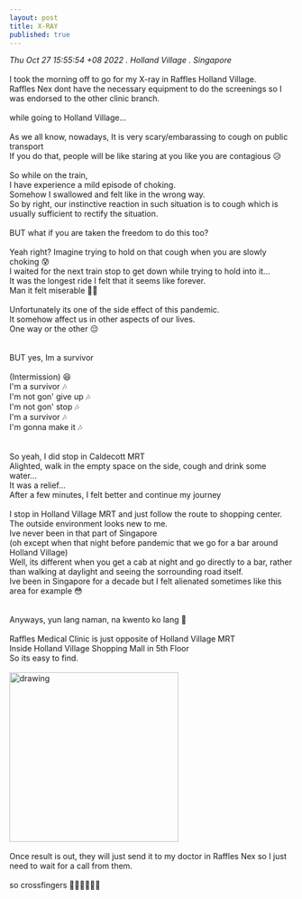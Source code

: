 ```yaml
---
layout: post
title: X-RAY
published: true
---
```

_Thu Oct 27 15:55:54 +08 2022 . Holland Village . Singapore_
<br>
<br>
I took the morning off to go for my X-ray in Raffles Holland Village.
<br>
Raffles Nex dont have the necessary equipment to do the screenings so I was endorsed to the other clinic branch.
<br>
<br>
while going to Holland Village...
<br>
<br>
As we all know, nowadays, It is very scary/embarassing to cough on public transport
<br>
If you do that, people will be like staring at you like you are contagious 😥
<br>
<br>
So while on the train, 
<br>
I have experience a mild episode of choking.
<br>
Somehow I swallowed and felt like in the wrong way.
<br>
So by right, our instinctive reaction in such situation is to cough which is usually sufficient to rectify the situation.
<br>
<br>
BUT what if you are taken the freedom to do this too?
<br>
<br>
Yeah right? Imagine trying to hold on that cough when you are slowly choking 😰
<br>
I waited for the next train stop to get down while trying to hold into it...
<br>
It was the longest ride I felt that it seems like forever.
<br>
Man it felt miserable 😮‍💨
<br>
<br>
Unfortunately its one of the side effect of this pandemic.
<br>
It somehow affect us in other aspects of our lives.
<br>
One way or the other  😔
<br>
<br>
<br>
BUT yes, Im a survivor 
<br>
<br>
(Intermission) 😆
<br>
I'm a survivor 🎶
<br>
I'm not gon' give up 🎶
<br>
I'm not gon' stop 🎶
<br>
I'm a survivor 🎶
<br>
I'm gonna make it 🎶
<br>
<br>
<br>
So yeah, I did stop in Caldecott MRT
<br>
Alighted, walk in the empty space on the side, cough and drink some water...
<br>
It was a relief...
<br>
After a few minutes, I felt better and continue my journey
<br>
<br>
I stop in Holland Village MRT and just follow the route to shopping center.
<br>
The outside environment looks new to me.
<br>
Ive never been in that part of Singapore 
<br>
(oh except when that night before pandemic that we go for a bar around Holland Village)
<br>
Well, its different when you get a cab at night and go directly to a bar, rather than walking at daylight and seeing the sorrounding road itself.
<br>
Ive been in Singapore for a decade but I felt alienated sometimes like this area for example 😳
<br>
<br>
<br>
Anyways, yun lang naman, na kwento ko lang 🤭
<br>
<br>
Raffles Medical Clinic is just opposite of Holland Village MRT
<br> 
Inside Holland Village Shopping Mall in 5th Floor
<br>
So its easy to find.
<br>
<br>
<img src="https://drive.google.com/uc?export=view&id=1xWx8h00icJzPWrUMhDSvOqqfSXIoD-4v" alt="drawing" width="300"/> 
<br>
<br>
Once result is out, they will just send it to my doctor in Raffles Nex so I just need to wait for a call from them.
<br>
<br>
so crossfingers 🤞🏼🤞🏼🤞🏼
